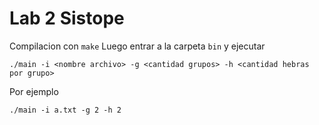 # Lab 2 Sistope

Compilacion con 
```make```
Luego entrar a la carpeta ```bin``` y ejecutar
```
./main -i <nombre archivo> -g <cantidad grupos> -h <cantidad hebras por grupo>
```
Por ejemplo
```
./main -i a.txt -g 2 -h 2

```
